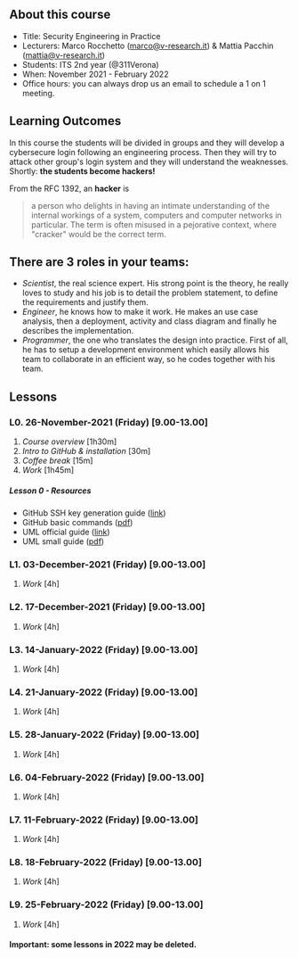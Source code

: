 ## About this course
- Title: Security Engineering in Practice
- Lecturers: Marco Rocchetto (marco@v-research.it) & Mattia Pacchin (mattia@v-research.it)
- Students: ITS 2nd year (@311Verona)
- When: November 2021 - February 2022
- Office hours: you can always drop us an email to schedule a 1 on 1 meeting.

## Learning Outcomes
In this course the students will be divided in groups and they will develop a cybersecure login following an engineering process.
Then they will try to attack other group's login system and they will understand the weaknesses.  
Shortly: **the students become hackers!**

From the RFC 1392, an **hacker** is
>a person who delights in having an intimate understanding of the
>internal workings of a system, computers and computer networks in
>particular.  The term is often misused in a pejorative context,
>where "cracker" would be the correct term.

## There are 3 roles in your teams:
* *Scientist*, the real science expert. His strong point is the theory, he really loves to study and his job is to detail the problem statement, to define the requirements and justify them.
* *Engineer*, he knows how to make it work. He makes an use case analysis, then a deployment, activity and class diagram and finally he describes the implementation.
* *Programmer*, the one who translates the design into practice. First of all, he has to setup a development environment which easily allows his team to collaborate in an efficient way, so he codes together with his team.

## Lessons
### L0. 26-November-2021 (Friday) [9.00-13.00]
1. *Course overview* [1h30m]
2. *Intro to GitHub & installation* [30m]
3. *Coffee break* [15m]
4. *Work* [1h45m]

##### Lesson 0 - Resources
- GitHub SSH key generation guide ([link](https://docs.github.com/en/authentication/connecting-to-github-with-ssh/generating-a-new-ssh-key-and-adding-it-to-the-ssh-agent))
- GitHub basic commands ([pdf](material/github_commands.pdf))
- UML official guide ([link](https://www.uml-diagrams.org/))
- UML small guide ([pdf](material/UML_theory.pdf))

### L1. 03-December-2021 (Friday) [9.00-13.00]
1. *Work* [4h]

### L2. 17-December-2021 (Friday) [9.00-13.00]
1. *Work* [4h]

### L3. 14-January-2022 (Friday) [9.00-13.00]
1. *Work* [4h]

### L4. 21-January-2022 (Friday) [9.00-13.00]
1. *Work* [4h]

### L5. 28-January-2022 (Friday) [9.00-13.00]
1. *Work* [4h]

### L6. 04-February-2022 (Friday) [9.00-13.00]
1. *Work* [4h]

### L7. 11-February-2022 (Friday) [9.00-13.00]
1. *Work* [4h]

### L8. 18-February-2022 (Friday) [9.00-13.00]
1. *Work* [4h]

### L9. 25-February-2022 (Friday) [9.00-13.00]
1. *Work* [4h]

#### Important: some lessons in 2022 may be deleted.
